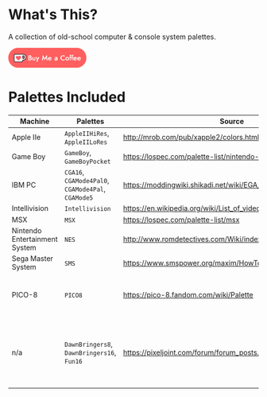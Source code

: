 # What's This?

A collection of old-school computer & console system palettes.

[![Buy Me a Coffee at ko-fi.com](https://raw.githubusercontent.com/BenMakesGames/AssetsForNuGet/main/buymeacoffee.png)](https://ko-fi.com/A0A12KQ16)

# Palettes Included

| Machine                       | Palettes                                           | Source                                                            | Comments                                                                  |
|-------------------------------|----------------------------------------------------|-------------------------------------------------------------------|---------------------------------------------------------------------------|
| Apple IIe                     | `AppleIIHiRes`, `AppleIILoRes`                     | http://mrob.com/pub/xapple2/colors.html                           |                                                                           |
| Game Boy                      | `GameBoy`, `GameBoyPocket`                         | https://lospec.com/palette-list/nintendo-gameboy-bgb              |                                                                           |
| IBM PC                        | `CGA16`, `CGAMode4Pal0`, `CGAMode4Pal`, `CGAMode5` | https://moddingwiki.shikadi.net/wiki/EGA_Palette#Default_Palette  |                                                                           |
| Intellivision                 | `Intellivision`                                    | https://en.wikipedia.org/wiki/List_of_video_game_console_palettes |                                                                           |
| MSX                           | `MSX`                                              | https://lospec.com/palette-list/msx                               |                                                                           |
| Nintendo Entertainment System | `NES`                                              | http://www.romdetectives.com/Wiki/index.php?title=NES_Palette     |                                                                           |
| Sega Master System            | `SMS`                                              | https://www.smspower.org/maxim/HowToProgram/Palette               |                                                                           |
| PICO-8                        | `PICO8`                                            | https://pico-8.fandom.com/wiki/Palette                            | The PICO-8 is a fantasy console system.                                   |
| n/a                           | `DawnBringers8`, `DawnBringers16`, `Fun16`         | https://pixeljoint.com/forum/forum_posts.asp?TID=12795            | Not a computer or console system; I just happen to like these palettes :P |
